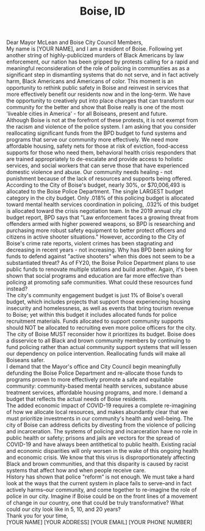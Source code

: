 ---
title: Boise, ID
permalink: "/boise"
name: Letter to Mayor and City Council
city: Boise
state: ID
layout: email
recipients:
- mayormclean@cityofboise.org
- tjthomson@cityofboise.org
- elaineclegg@cityofboise.org
- holliwoodings@cityofboise.org
- lisasanchez@cityofboise.org
- patrickbageant@cityofboise.org
- jimmyhallyburton@cityofboise.org
subject: \[*** INSERT UNIQUE SUBJECT LINE***]
body: |-
    Dear Mayor McLean and Boise City Council Members,

    My name is [YOUR NAME], and I am a resident of Boise. Following yet another string of highly-publicized murders of Black Americans by law enforcement, our nation has been gripped by protests calling for a rapid and meaningful reconsideration of the role of policing in communities as as a significant step in dismantling systems that do not serve, and in fact actively harm, Black Americans and Americans of color. This moment is an opportunity to rethink public safety in Boise and reinvest in services that more effectively benefit our residents now and in the long-term. We have the opportunity to creatively put into place changes that can transform our community for the better and show that Boise really is one of the most 'liveable cities in America' - for all Boiseans, present and future.

    Although Boise is not at the forefront of these protests, it is not exempt from the racism and violence of the police system. I am asking that you consider reallocating significant funds from the BPD budget to fund systems and programs that serve our community more effectively. We need more affordable housing, safety nets for those at risk of eviction, food-access supports for those who need them, behavioral health crisis responders that are trained appropriately to de-escalate and provide access to holistic services, and social workers that can serve those that have experienced domestic violence and abuse. Our community needs healing - not punishment because of the lack of resources and supports being offered.

    According to the City of Boise's budget, nearly 30%, or $70,006,493 is allocated to the Boise Police Department. The single LARGEST budget category in the city budget. Only .018% of this policing budget is allocated toward mental health services coordination in policing, .032% of this budget is allocated toward the crisis negotiation team. In the 2019 annual city budget report, BPD says that "Law enforcement faces a growing threat from offenders armed with higher powered weapons, so BPD is researching and purchasing more robust safety equipment to better protect officers and citizens in active shooter situations." However, according to the City of Boise's crime rate reports, violent crimes has been stagnating and decreasing in recent years - not increasing. Why has BPD been asking for funds to defend against "active shooters" when this does not seem to be a substantiated threat? As of FY20, the Boise Police Department plans to use public funds to renovate multiple stations and build another. Again, it's been shown that social programs and education are far more effective than policing at promoting safe communities. What could these resources fund instead?

    The city's community engagement budget is just 1% of Boise's overall budget, which includes projects that support those experiencing housing insecurity and homelessness, as well as events that bring tourism revenue to Boise; yet within this budget it includes allocated funds for police recruitment materials. Funds allocated to support community supports should NOT be allocated to recruiting even more police officers for the city.

    The city of Boise MUST reconsider how it prioritizes its budget. Boise does a disservice to all Black and brown community members by continuing to fund policing rather than actual community support systems that will lessen our dependency on police intervention. Reallocating funds will make all Boiseans safer.

    I demand that the Mayor's office and City Council begin meaningfully defunding the Boise Police Department and re-allocate those funds to programs proven to more effectively promote a safe and equitable community: community-based mental health services, substance abuse treatment services, affordable housing programs, and more. I demand a budget that reflects the actual needs of Boise residents.

    The added economic impact of COVID-19 requires a complete re-imagining of how we allocate local resources, and makes abundantly clear that we must prioritize investments in our community's health and well-being. The city of Boise can address deficits by divesting from the violence of policing and incarceration. The systems of policing and incarceration have no role in public health or safety; prisons and jails are vectors for the spread of COVID-19 and have always been antithetical to public health. Existing racial and economic disparities will only worsen in the wake of this ongoing health and economic crisis. We know that this virus is disproportionately affecting Black and brown communities, and that this disparity is caused by racist systems that affect how and when people receive care.

    History has shown that police "reform” is not enough. We must take a hard look at the ways that the current system in place fails to serve–and in fact actively harms–our community, and come together to re-imagine the role of police in our city. Imagine if Boise could be on the front lines of a movement of change in our country, one that could be truly transformative? What could our city look like in 5, 10, and 20 years?

    Thank you for your time,

    [YOUR NAME]
    [YOUR ADDRESS]
    [YOUR EMAIL]
    [YOUR PHONE NUMBER]
---